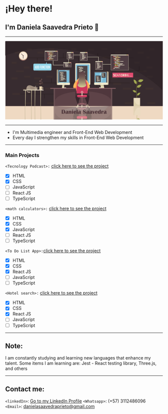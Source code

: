 # ¡Hey there! 
## I'm Daniela Saavedra Prieto 👋
______________________________________________________________________________________________________________________________
![](https://github.com/danielasaavedrap/danielasaavedrap/blob/main/github.jpg)
______________________________________________________________________________________________________________________________


* I'm Multimedia engineer and Front-End Web Development
* Every day I strengthen my skills in Front-End Web Development

______________________________________________________________________________________________________________________________

### Main Projects

`<Tecnology Podcast>:` [click here to see the project](https://danielasaavedrapodcast.netlify.app/)

- [x] HTML 
- [x] CSS
- [ ] JavaScript
- [ ] React JS
- [ ] TypeScript

`<math calculators>:` [click here to see the project](https://calculadoras-matematicas.netlify.app)

- [x] HTML 
- [x] CSS
- [x] JavaScript
- [ ] React JS
- [ ] TypeScript

`<To Do List App>:`[click here to see the project](https://todolistdaniela.netlify.app)

- [x] HTML 
- [x] CSS
- [x] React JS
- [ ] JavaScript
- [ ] TypeScript

`<Hotel search>:` [click here to see the project](https://buscadordehoteles.netlify.app)

- [x] HTML 
- [x] CSS
- [x] React JS
- [ ] JavaScript
- [ ] TypeScript

______________________________________________________________________________________________________________________________

## Note: 
I am constantly studying and learning new languages that enhance my talent. Some items I am learning are: Jest - React testing library, Three.js, and others

______________________________________________________________________________________________________________________________

## Contact me:

`<linkedIn>`: [Go to my LinkedIn Profile](https://www.linkedin.com/in/daniela-saavedra-prieto/)
`<Whatsapp>`: (+57) 3112486096
`<Email>`: danielasaavedraprieto@gmail.com

